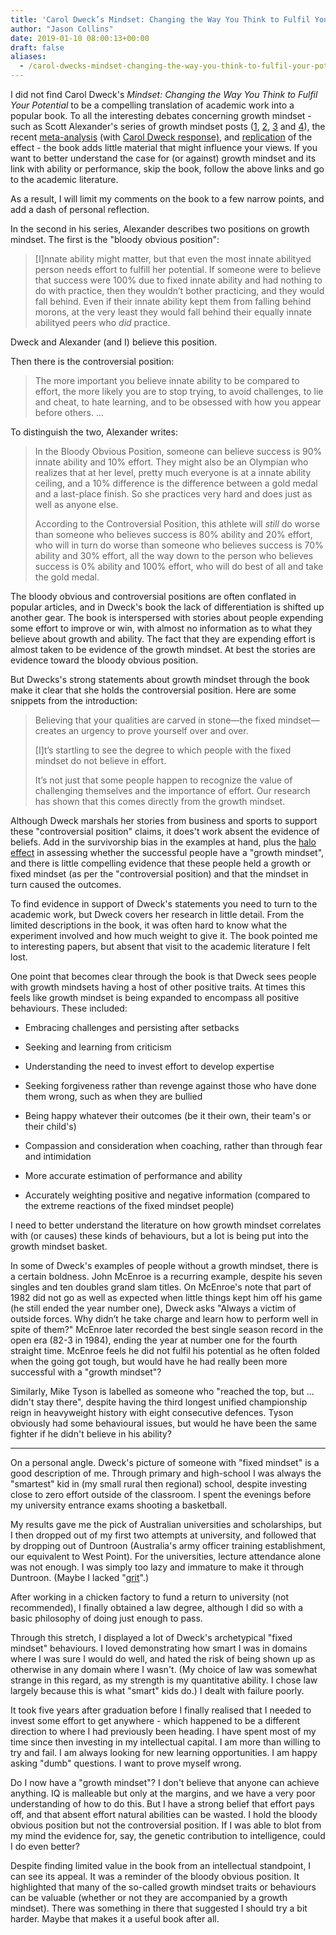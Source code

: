 ```yaml
---
title: 'Carol Dweck’s Mindset: Changing the Way You Think to Fulfil Your Potential'
author: "Jason Collins"
date: 2019-01-10 08:00:13+00:00
draft: false
aliases:
  - /carol-dwecks-mindset-changing-the-way-you-think-to-fulfil-your-potential
---
```


I did not find Carol Dweck's *Mindset: Changing the Way You Think to Fulfil Your Potential* to be a compelling translation of academic work into a popular book. To all the interesting debates concerning growth mindset - such as Scott Alexander's series of growth mindset posts ([1](https://slatestarcodex.com/2015/04/08/no-clarity-around-growth-mindset-yet/), [2](https://slatestarcodex.com/2015/04/10/i-will-never-have-the-ability-to-clearly-explain-my-beliefs-about-growth-mindset/), [3](https://slatestarcodex.com/2015/04/22/growth-mindset-3-a-pox-on-growth-your-houses/) and [4](https://slatestarcodex.com/2015/05/07/growth-mindset-4-growth-of-office/)), the recent [meta-analysis](https://doi.org/10.1177%2F0956797617739704) (with [Carol Dweck response)](https://theconversation.com/growth-mindset-interventions-yield-impressive-results-97423), and [replication](https://psyarxiv.com/md2qa) of the effect - the book adds little material that might influence your views. If you want to better understand the case for (or against) growth mindset and its link with ability or performance, skip the book, follow the above links and go to the academic literature.

As a result, I will limit my comments on the book to a few narrow points, and add a dash of personal reflection.

In the second in his series, Alexander describes two positions on growth mindset. The first is the "bloody obvious position":

>[I]nnate ability might matter, but that even the most innate abilityed person needs effort to fulfill her potential. If someone were to believe that success were 100% due to fixed innate ability and had nothing to do with practice, then they wouldn’t bother practicing, and they would fall behind. Even if their innate ability kept them from falling behind morons, at the very least they would fall behind their equally innate abilityed peers who _did_ practice.

Dweck and Alexander (and I) believe this position.

Then there is the controversial position:

>The more important you believe innate ability to be compared to effort, the more likely you are to stop trying, to avoid challenges, to lie and cheat, to hate learning, and to be obsessed with how you appear before others. ...

To distinguish the two, Alexander writes:

>In the Bloody Obvious Position, someone can believe success is 90% innate ability and 10% effort. They might also be an Olympian who realizes that at her level, pretty much everyone is at a innate ability ceiling, and a 10% difference is the difference between a gold medal and a last-place finish. So she practices very hard and does just as well as anyone else.
>
>According to the Controversial Position, this athlete will _still_ do worse than someone who believes success is 80% ability and 20% effort, who will in turn do worse than someone who believes success is 70% ability and 30% effort, all the way down to the person who believes success is 0% ability and 100% effort, who will do best of all and take the gold medal.

The bloody obvious and controversial positions are often conflated in popular articles, and in Dweck's book the lack of differentiation is shifted up another gear. The book is interspersed with stories about people expending some effort to improve or win, with almost no information as to what they believe about growth and ability. The fact that they are expending effort is almost taken to be evidence of the growth mindset. At best the stories are evidence toward the bloody obvious position.

But Dwecks's strong statements about growth mindset through the book make it clear that she holds the controversial position. Here are some snippets from the introduction:

>Believing that your qualities are carved in stone—the fixed mindset—creates an urgency to prove yourself over and over.
>
>[I]t’s startling to see the degree to which people with the fixed mindset do not believe in effort.
>
>It’s not just that some people happen to recognize the value of challenging themselves and the importance of effort. Our research has shown that this comes directly from the growth mindset.

Although Dweck marshals her stories from business and sports to support these "controversial position" claims, it does't work absent the evidence of beliefs. Add in the survivorship bias in the examples at hand, plus the [halo effect](https://www.jasoncollins.blog/rosenzweigs-the-halo-effect-and-the-eight-other-business-delusions-that-deceive-managers/) in assessing whether the successful people have a "growth mindset", and there is little compelling evidence that these people held a growth or fixed mindset (as per the "controversial position) and that the mindset in turn caused the outcomes.

To find evidence in support of Dweck's statements you need to turn to the academic work, but Dweck covers her research in little detail. From the limited descriptions in the book, it was often hard to know what the experiment involved and how much weight to give it. The book pointed me to interesting papers, but absent that visit to the academic literature I felt lost.

One point that becomes clear through the book is that Dweck sees people with growth mindsets having a host of other positive traits. At times this feels like growth mindset is being expanded to encompass all positive behaviours. These included:

  * Embracing challenges and persisting after setbacks

  * Seeking and learning from criticism

  * Understanding the need to invest effort to develop expertise

  * Seeking forgiveness rather than revenge against those who have done them wrong, such as when they are bullied

  * Being happy whatever their outcomes (be it their own, their team's or their child's)

  * Compassion and consideration when coaching, rather than through fear and intimidation

  * More accurate estimation of performance and ability

  * Accurately weighting positive and negative information (compared to the extreme reactions of the fixed mindset people)

I need to better understand the literature on how growth mindset correlates with (or causes) these kinds of behaviours, but a lot is being put into the growth mindset basket.

In some of Dweck's examples of people without a growth mindset, there is a certain boldness. John McEnroe is a recurring example, despite his seven singles and ten doubles grand slam titles. On McEnroe's note that part of 1982 did not go as well as expected when little things kept him off his game (he still ended the year number one), Dweck asks "Always a victim of outside forces. Why didn’t he take charge and learn how to perform well in spite of them?" McEnroe later recorded the best single season record in the open era (82-3 in 1984), ending the year at number one for the fourth straight time. McEnroe feels he did not fulfil his potential as he often folded when the going got tough, but would have he had really been more successful with a "growth mindset"?

Similarly, Mike Tyson is labelled as someone who "reached the top, but ... didn't stay there", despite having the third longest unified championship reign in heavyweight history with eight consecutive defences. Tyson obviously had some behavioural issues, but would he have been the same fighter if he didn't believe in his ability?

------

On a personal angle. Dweck's picture of someone with "fixed mindset" is a good description of me. Through primary and high-school I was always the "smartest" kid in (my small rural then regional) school, despite investing close to zero effort outside of the classroom. I spent the evenings before my university entrance exams shooting a basketball.

My results gave me the pick of Australian universities and scholarships, but I then dropped out of my first two attempts at university, and followed that by dropping out of Duntroon (Australia's army officer training establishment, our equivalent to West Point). For the universities, lecture attendance alone was not enough. I was simply too lazy and immature to make it through Duntroon. (Maybe I lacked "[grit](https://www.jasoncollins.blog/angela-duckworths-grit-the-power-of-passion-and-perseverance/)".)

After working in a chicken factory to fund a return to university (not recommended), I finally obtained a law degree, although I did so with a basic philosophy of doing just enough to pass.

Through this stretch, I displayed a lot of Dweck's archetypical "fixed mindset" behaviours. I loved demonstrating how smart I was in domains where I was sure I would do well, and hated the risk of being shown up as otherwise in any domain where I wasn't. (My choice of law was somewhat strange in this regard, as my strength is my quantitative ability. I chose law largely because this is what "smart" kids do.) I dealt with failure poorly.

It took five years after graduation before I finally realised that I needed to invest some effort to get anywhere - which happened to be a different direction to where I had previously been heading. I have spent most of my time since then investing in my intellectual capital. I am more than willing to try and fail. I am always looking for new learning opportunities. I am happy asking "dumb" questions. I want to prove myself wrong.

Do I now have a "growth mindset"? I don't believe that anyone can achieve anything. IQ is malleable but only at the margins, and we have a very poor understanding of how to do this. But I have a strong belief that effort pays off, and that absent effort natural abilities can be wasted. I hold the bloody obvious position but not the controversial position. If I was able to blot from my mind the evidence for, say, the genetic contribution to intelligence, could I do even better?

Despite finding limited value in the book from an intellectual standpoint, I can see its appeal. It was a reminder of the bloody obvious position. It highlighted that many of the so-called growth mindset traits or behaviours can be valuable (whether or not they are accompanied by a growth mindset). There was something in there that suggested I should try a bit harder. Maybe that makes it a useful book after all.
